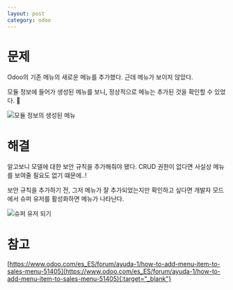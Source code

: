 ```yaml
---
layout: post
category: odoo
---
```


# 문제

Odoo의 기존 메뉴의 새로운 메뉴를 추가했다. 근데 메뉴가 보이지 않았다. 

모듈 정보에 들어가 생성된 메뉴를 보니, 정상적으로 메뉴는 추가된 것을 확인할 수 있었다. 🤔

![모듈 정보의 생성된 메뉴](/no-access-please/assets/image/2021-07-08-how-to-add-menu-item-to-existing-menu/1.png)

# 해결

알고보니 모델에 대한 보안 규칙을 추가해줘야 됐다. CRUD 권한이 없다면 사실상 메뉴를 보여줄 필요도 없기 떄문에..!

보안 규칙을 추가하기 전, 그저 메뉴가 잘 추가되었는지만 확인하고 싶다면 개발자 모드에서 슈퍼 유저를 활성화하면 메뉴가 나타난다.

![슈퍼 유저 되기](/no-access-please/assets/image/2021-07-08-how-to-add-menu-item-to-existing-menu/2.png)

# 참고

[https://www.odoo.com/es_ES/forum/ayuda-1/how-to-add-menu-item-to-sales-menu-51405](https://www.odoo.com/es_ES/forum/ayuda-1/how-to-add-menu-item-to-sales-menu-51405){:target="_blank"}
